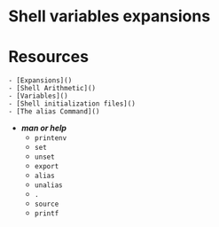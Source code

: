 # Shell variables expansions
# Resources
	- [Expansions]()
	- [Shell Arithmetic]()
	- [Variables]()
	- [Shell initialization files]()
	- [The alias Command]()

- ***man or help***
	- ```printenv```
	- ```set```
	- ```unset```
	- ```export```
	- ```alias```
	- ```unalias```
	- ```.```
	- ```source```
	- ```printf```
